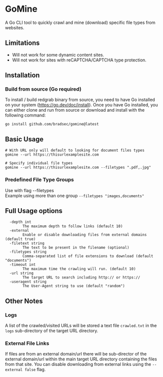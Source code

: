 # GoMine

A Go CLI tool to quickly crawl and mine (download) specific file types from websites.

## Limitations

- Will not work for some dynamic content sites.
- Will not work for sites with reCAPTCHA/CAPTCHA type protection.

## Installation

### Build from source (Go required)
To install / build redgrab binary from source, you need to have Go installed on your system (https://go.dev/doc/install). Once you have Go installed, you can either clone and run from source or download and install with the following command:

```terminal
go install github.com/bradsec/gomine@latest
```

## Basic Usage 

```terminal
# With URL only will default to looking for document files types
gomine --url https://thisurlexamplesite.com

# Specify individual file types
gomine --url https://thisurlexamplesite.com --filetypes ".pdf,.jpg"
```

### Predefined File Type Groups

Use with flag --filetypes  
Example using more than one group `--filetypes "images,documents"`

## Full Usage options

```terminal
  -depth int
    	The maximum depth to follow links (default 10)
  -external
    	Enable or disable downloading files from external domains (default true)
  -filetext string
    	The text to be present in the filename (optional)
  -filetypes string
    	Comma-separated list of file extensions to download (default "documents")
  -timeout int
    	The maximum time the crawling will run. (default 10)
  -url string
    	The target URL to search including http:// or https://
  -useragent string
    	The User-Agent string to use (default "random")
```

## Other Notes

### Logs
A list of the crawled/visited URLs will be stored a text file `crawled.txt` in the `logs` sub-directory of the target URL directory.

### External File Links

If files are from an external domain/url there will be sub-director of the external domain/url within the main target URL directory containing the files from that site. You can disable downloading from external links using the `--external false` flag.

